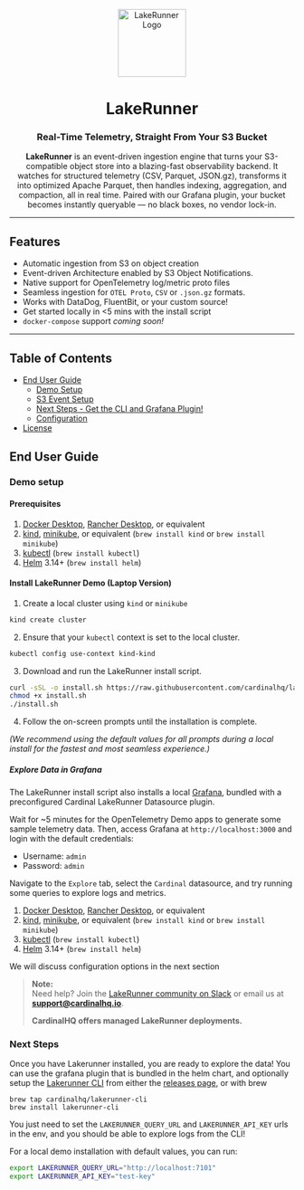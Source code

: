 <p align="center">
  <img src="./assets/lakerunner-chip.png" alt="LakeRunner Logo" height="120">
</p>

<h1 align="center">LakeRunner</h1>
<h3 align="center">Real-Time Telemetry, Straight From Your S3 Bucket</h3>

<p align="center">
<strong>LakeRunner</strong> is an event-driven ingestion engine that turns your S3-compatible object store into a blazing-fast observability backend. It watches for structured telemetry (CSV, Parquet, JSON.gz), transforms it into optimized Apache Parquet, then handles indexing, aggregation, and compaction, all in real time. Paired with our Grafana plugin, your bucket becomes instantly queryable — no black boxes, no vendor lock-in.
</p>

---

## Features

- Automatic ingestion from S3 on object creation
- Event-driven Architecture enabled by S3 Object Notifications. 
- Native support for OpenTelemetry log/metric proto files
- Seamless ingestion for `OTEL Proto`, `CSV` or `.json.gz` formats.
- Works with DataDog, FluentBit, or your custom source!
- Get started locally in <5 mins with the install script
- `docker-compose` support <em> coming soon! </em>

---

## Table of Contents

- [End User Guide](#end-user-guide)
  - [Demo Setup](#demo)
  - [S3 Event Setup](#s3-event-setup)
  - [Next Steps - Get the CLI and Grafana Plugin!](#next-steps)
  - [Configuration](#configuration)
- [License](#license)


## End User Guide

### Demo setup

#### Prerequisites

1. [Docker Desktop](https://docs.docker.com/desktop/), [Rancher Desktop](https://docs.rancherdesktop.io/getting-started/installation/), or equivalent
2. [kind](https://kind.sigs.k8s.io/docs/user/quick-start/#installation), [minikube](https://minikube.sigs.k8s.io/docs/start/), or equivalent (`brew install kind` or `brew install minikube`)
3. [kubectl](https://kubernetes.io/docs/tasks/tools/#kubectl) (`brew install kubectl`)
4. [Helm](https://helm.sh/docs/intro/install/) 3.14+ (`brew install helm`)

#### Install LakeRunner Demo (Laptop Version)

1. Create a local cluster using `kind` or `minikube`

```bash copy
kind create cluster
```

2. Ensure that your `kubectl` context is set to the local cluster.

```bash copy
kubectl config use-context kind-kind
```

3. Download and run the LakeRunner install script.

```bash copy
curl -sSL -o install.sh https://raw.githubusercontent.com/cardinalhq/lakerunner-cli/main/scripts/install.sh
chmod +x install.sh
./install.sh
```

4. Follow the on-screen prompts until the installation is complete.

_(We recommend using the default values for all prompts during a local install for the fastest and most seamless experience.)_

##### Explore Data in Grafana

The LakeRunner install script also installs a local [Grafana](https://grafana.com/oss/grafana/), bundled with a preconfigured Cardinal LakeRunner Datasource plugin.

Wait for ~5 minutes for the OpenTelemetry Demo apps to generate some sample telemetry data. Then, access Grafana at `http://localhost:3000` and login with the default credentials:

- Username: `admin`
- Password: `admin`

Navigate to the `Explore` tab, select the `Cardinal` datasource, and try running some queries to explore logs and metrics.

1. [Docker Desktop](https://docs.docker.com/desktop/), [Rancher Desktop](https://docs.rancherdesktop.io/getting-started/installation/), or equivalent
2. [kind](https://kind.sigs.k8s.io/docs/user/quick-start/#installation), [minikube](https://minikube.sigs.k8s.io/docs/start/), or equivalent (`brew install kind` or `brew install minikube`)
3. [kubectl](https://kubernetes.io/docs/tasks/tools/#kubectl) (`brew install kubectl`)
4. [Helm](https://helm.sh/docs/intro/install/) 3.14+ (`brew install helm`)


We will discuss configuration options in the next section

> **Note:**  
> Need help? Join the [LakeRunner community on Slack](https://join.slack.com/t/birdhousebycardinalhq/shared_invite/zt-34ds8vt2t-YhGFtoG5NjJX238cMXdLGw) or email us at **support@cardinalhq.io**.  
>  
> **CardinalHQ offers managed LakeRunner deployments.**


### Next Steps

Once you have Lakerunner installed, you are ready to explore the data! You can use the grafana plugin that is bundled in the helm chart, and optionally setup the [Lakerunner CLI](https://github.com/cardinalhq/lakerunner-cli) from either the [releases page](https://github.com/cardinalhq/lakerunner-cli/releases), or with brew


```
brew tap cardinalhq/lakerunner-cli
brew install lakerunner-cli
```

You just need to set the `LAKERUNNER_QUERY_URL` and `LAKERUNNER_API_KEY` urls in the env, and you should be able to explore logs from the CLI!

For a local demo installation with default values, you can run:

```bash copy
export LAKERUNNER_QUERY_URL="http://localhost:7101"
export LAKERUNNER_API_KEY="test-key"
```
